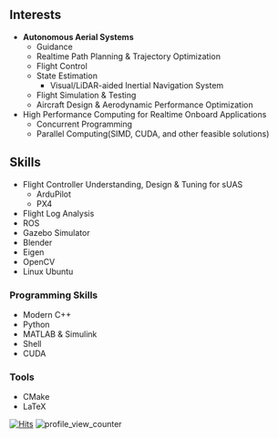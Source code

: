 <!-- ### Hi there 👋 -->

<!--
**SwiftGust/SwiftGust** is a ✨ _special_ ✨ repository because its `README.md` (this file) appears on your GitHub profile.

Here are some ideas to get you started:

- 🔭 I’m currently working on ...
- 🌱 I’m currently learning ...
- 👯 I’m looking to collaborate on ...
- 🤔 I’m looking for help with ...
- 💬 Ask me about ...
- 📫 How to reach me: ...
- 😄 Pronouns: ...
- ⚡ Fun fact: ...
-->

<!-- ### About 
I'm Flight Control Engineer based 
Graduated M.Sc & Bachelor with focus on flight control & autonomy in Aerospace Enginnering 
Focuses on engineering make things to really work, proven contestant 
working as aerial robotics engineer -->

## Interests
 * **Autonomous Aerial Systems**
   * Guidance
   * Realtime Path Planning & Trajectory Optimization
   * Flight Control
   * State Estimation
     * Visual/LiDAR-aided Inertial Navigation System
   * Flight Simulation & Testing
   * Aircraft Design & Aerodynamic Performance Optimization
 * High Performance Computing for Realtime Onboard Applications
   * Concurrent Programming
   * Parallel Computing(SIMD, CUDA, and other feasible solutions)

## Skills
 * Flight Controller Understanding, Design & Tuning for sUAS
   * ArduPilot
   * PX4
 * Flight Log Analysis
 * ROS
 * Gazebo Simulator
 * Blender
 * Eigen
 * OpenCV
 * Linux Ubuntu

### Programming Skills
 * Modern C++
 * Python
 * MATLAB & Simulink
 * Shell
 * CUDA

### Tools
  * CMake
  * LaTeX


[![Hits](https://hits.seeyoufarm.com/api/count/incr/badge.svg?url=https%3A%2F%2Fgithub.com%2FSwiftGust%2FSwiftGust&count_bg=%233D4BC8&title_bg=%23000000&icon=&icon_color=%23E7E7E7&title=hits&edge_flat=false)](https://hits.seeyoufarm.com)
![profile_view_counter](https://komarev.com/ghpvc/?username=SwiftGust&color=blue)
